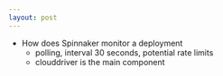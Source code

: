 ```yaml
---
layout: post
---
```


- How does Spinnaker monitor a deployment
  - polling, interval 30 seconds, potential rate limits
  - clouddriver is the main component